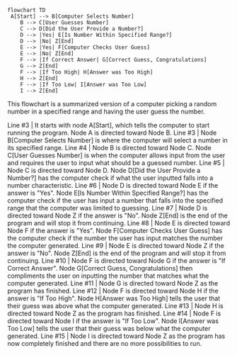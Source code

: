```mermaid
flowchart TD
 A[Start] --> B[Computer Selects Number]
    B --> C[User Guesses Number]
    C --> D[Did the User Provide a Number?]
    D --> |Yes| E[Is Number Within Specified Range?]
    D --> |No| Z[End]
    E --> |Yes| F[Computer Checks User Guess]
    E --> |No| Z[End]
    F --> |If Correct Answer| G[Correct Guess, Congratulations]
    G --> Z[End]
    F --> |If Too High| H[Answer was Too High]
    H --> Z[End]
    F --> |If Too Low| I[Answer was Too Low]
    I --> Z[End]

```
This flowchart is a summarized version of a computer picking a random number in a specified range and having the user guess the number.

Line #3 | It starts with node A[Start], which tells the computer to start running the program. Node A is directed toward Node B.
Line #3 | Node B[Computer Selects Number] is where the computer will select a number in its specified range.
Line #4 | Node B is directed toward Node C. Node C[User Guesses Number] is when the computer allows input from the user and requires the user to input what should be a guessed number.
Line #5 | Node C is directed toward Node D. Node D[Did the User Provide a Number?] has the computer check if what the user inputted falls into a number characteristic.
Line #6 | Node D is directed toward Node E if the answer is "Yes". Node E[Is Number Within Specified Range?] has the computer check if the user has input a number that falls into the specified range that the computer was limited to guessing.
Line #7 | Node D is directed toward Node Z if the answer is "No". Node Z[End] is the end of the program and will stop it from continuing.
Line #8 | Node E is directed toward Node F if the answer is "Yes". Node F[Computer Checks User Guess] has the computer check if the number the user has input matches the number the computer generated.
Line #9 | Node E is directed toward Node Z if the answer is "No". Node Z[End] is the end of the program and will stop it from continuing.
Line #10 | Node F is directed toward Node G if the answer is "If Correct Answer". Node G[Correct Guess, Congratulations] then compliments the user on inputting the number that matches what the computer generated.
Line #11 | Node G is directed toward Node Z as the program has finished.
Line #12 | Node F is directed toward Node H if the answer is "If Too High". Node H[Answer was Too High] tells the user that their guess was above what the computer generated.
Line #13 | Node H is directed toward Node Z as the program has finished.
Line #14 | Node F is directed toward Node I if the answer is "If Too Low". Node I[Answer was Too Low] tells the user that their guess was below what the computer generated.
Line #15 | Node I is directed toward Node Z as the program has now completely finished and there are no more possibilities to run.
